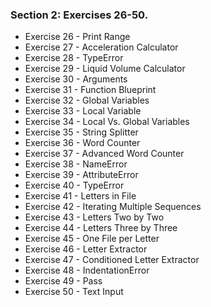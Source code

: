 ### Section 2: Exercises 26-50.
* Exercise 26 - Print Range
* Exercise 27 - Acceleration Calculator
* Exercise 28 - TypeError
* Exercise 29 - Liquid Volume Calculator
* Exercise 30 - Arguments
* Exercise 31 - Function Blueprint
* Exercise 32 - Global Variables
* Exercise 33 - Local Variable
* Exercise 34 - Local Vs. Global Variables
* Exercise 35 - String Splitter
* Exercise 36 - Word Counter
* Exercise 37 - Advanced Word Counter
* Exercise 38 - NameError
* Exercise 39 - AttributeError
* Exercise 40 - TypeError
* Exercise 41 - Letters in File
* Exercise 42 - Iterating Multiple Sequences
* Exercise 43 - Letters Two by Two
* Exercise 44 - Letters Three by Three
* Exercise 45 - One File per Letter
* Exercise 46 - Letter Extractor
* Exercise 47 - Conditioned Letter Extractor
* Exercise 48 - IndentationError
* Exercise 49 - Pass
* Exercise 50 - Text Input
